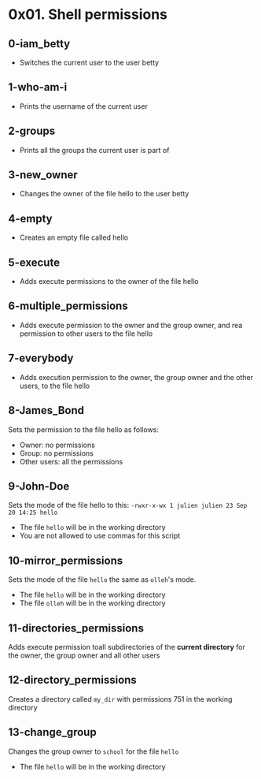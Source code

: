 # 0x01. Shell permissions
## 0-iam_betty
- Switches the current user to the user betty

## 1-who-am-i
- Prints the username of the current user

## 2-groups
- Prints all the groups the current user is part of

## 3-new_owner
- Changes the owner of the file hello to the user betty

## 4-empty
- Creates an empty file called hello

## 5-execute
- Adds execute permissions to the owner of the file hello

## 6-multiple_permissions
- Adds execute permission to the owner and the group owner, and rea permission to other users to the file hello

## 7-everybody
- Adds execution permission to the owner, the group owner and the other users, to the file hello

## 8-James_Bond
Sets the permission to the file hello as follows:
- Owner: no permissions
- Group: no permissions
- Other users: all the permissions

## 9-John-Doe
Sets the mode of the file hello to this:
`-rwxr-x-wx 1 julien julien 23 Sep 20 14:25 hello`
- The file `hello` will be in the working directory
- You are not allowed to use commas for this script

## 10-mirror_permissions
Sets the mode of the file `hello` the same as `olleh`'s mode.
- The file `hello` will be in the working directory
- The file `olleh` will be in the working directory

## 11-directories_permissions
Adds execute permission toall subdirectories of the **current directory** for the owner, the group owner and all other users

## 12-directory_permissions
Creates a directory called `my_dir` with permissions 751 in the working directory

## 13-change_group
Changes the group owner to `school` for the file `hello`
- The file `hello` will be in the working directory
